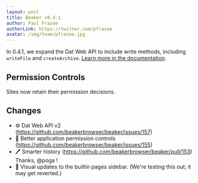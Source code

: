 ```yaml
---
layout: post
title: Beaker v0.4.1
author: Paul Frazee
authorLink: https://twitter.com/pfrazee
avatar: /img/team/pfrazee.jpg
---
```


In 0.4.1, we expand the Dat Web API to include write methods, including `writeFile` and `createArchive`. [Learn more in the documentation](https://beakerbrowser.com/docs/apis/dat.html).

## Permission Controls

Sites now retain their permission decisions.

## Changes
- ⚙  Dat Web API v2 (https://github.com/beakerbrowser/beaker/issues/157)
- 👮  Better application permission controls (https://github.com/beakerbrowser/beaker/issues/155)
- 🖊  Smarter history (https://github.com/beakerbrowser/beaker/pull/153) Thanks, @poga !
- 💄  Visual updates to the builtin pages sidebar. (We're testing this out; it may get reverted.)
